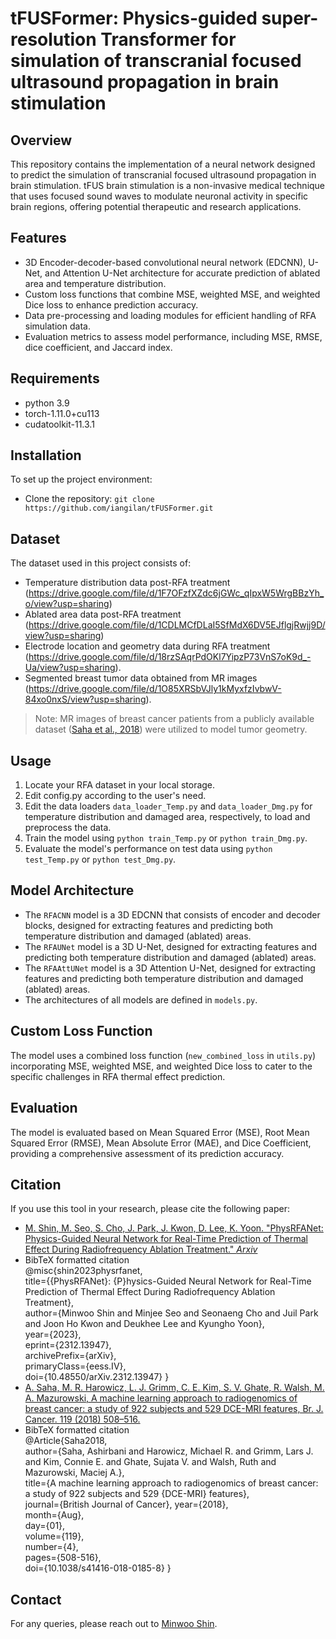 # tFUSFormer: Physics-guided super-resolution Transformer for simulation of transcranial focused ultrasound propagation in brain stimulation

## Overview
This repository contains the implementation of a neural network designed to predict the simulation of transcranial focused ultrasound propagation in brain stimulation. tFUS brain stimulation is a non-invasive medical technique that uses focused sound waves to modulate neuronal activity in specific brain regions, offering potential therapeutic and research applications.

## Features
- 3D Encoder-decoder-based convolutional neural network (EDCNN), U-Net, and Attention U-Net architecture for accurate prediction of ablated area and temperature distribution.
- Custom loss functions that combine MSE, weighted MSE, and weighted Dice loss to enhance prediction accuracy.
- Data pre-processing and loading modules for efficient handling of RFA simulation data.
- Evaluation metrics to assess model performance, including MSE, RMSE, dice coefficient, and Jaccard index.

## Requirements
- python 3.9
- torch-1.11.0+cu113
- cudatoolkit-11.3.1

## Installation
To set up the project environment:
- Clone the repository: `git clone https://github.com/iangilan/tFUSFormer.git`

## Dataset
The dataset used in this project consists of:
- Temperature distribution data post-RFA treatment (https://drive.google.com/file/d/1F7OFzfXZdc6jGWc_qIpxW5WrgBBzYh_o/view?usp=sharing)
- Ablated area data post-RFA treatment (https://drive.google.com/file/d/1CDLMCfDLaI5SfMdX6DV5EJflgjRwjj9D/view?usp=sharing)
- Electrode location and geometry data during RFA treatment (https://drive.google.com/file/d/18rzSAqrPdOKl7YipzP73VnS7oK9d_-Ua/view?usp=sharing).
- Segmented breast tumor data obtained from MR images (https://drive.google.com/file/d/1O85XRSbVJly1kMyxfzIvbwV-84xo0nxS/view?usp=sharing).
> Note: MR images of breast cancer patients from a publicly available dataset ([Saha et al., 2018](https://www.nature.com/articles/s41416-018-0185-8)) were utilized to model tumor geometry.

## Usage
1. Locate your RFA dataset in your local storage.
2. Edit config.py according to the user's need.
3. Edit the data loaders `data_loader_Temp.py` and `data_loader_Dmg.py` for temperature distribution and damaged area, respectively, to load and preprocess the data. 
4. Train the model using `python train_Temp.py` or `python train_Dmg.py`.
5. Evaluate the model's performance on test data using `python test_Temp.py` or `python test_Dmg.py`.

## Model Architecture
- The `RFACNN` model is a 3D EDCNN that consists of encoder and decoder blocks, designed for extracting features and predicting both temperature distribution and damaged (ablated) areas.
- The `RFAUNet` model is a 3D U-Net, designed for extracting features and predicting both temperature distribution and damaged (ablated) areas.
- The `RFAAttUNet` model is a 3D Attention U-Net, designed for extracting features and predicting both temperature distribution and damaged (ablated) areas.
- The architectures of all models are defined in `models.py`.

## Custom Loss Function
The model uses a combined loss function (`new_combined_loss` in `utils.py`) incorporating MSE, weighted MSE, and weighted Dice loss to cater to the specific challenges in RFA thermal effect prediction.

## Evaluation
The model is evaluated based on Mean Squared Error (MSE), Root Mean Squared Error (RMSE), Mean Absolute Error (MAE), and Dice Coefficient, providing a comprehensive assessment of its prediction accuracy.

## Citation
If you use this tool in your research, please cite the following paper:
- [M. Shin, M. Seo, S. Cho, J. Park, J. Kwon, D. Lee, K. Yoon. "PhysRFANet: Physics-Guided Neural Network for Real-Time Prediction of Thermal Effect During Radiofrequency Ablation Treatment." *Arxiv*](https://arxiv.org/abs/2312.13947)
- BibTeX formatted citation\
@misc{shin2023physrfanet,\
      title={{PhysRFANet}: {P}hysics-Guided Neural Network for Real-Time Prediction of Thermal Effect During Radiofrequency Ablation Treatment},\
      author={Minwoo Shin and Minjee Seo and Seonaeng Cho and Juil Park and Joon Ho Kwon and Deukhee Lee and Kyungho Yoon},\
      year={2023},\
      eprint={2312.13947},\
      archivePrefix={arXiv},\
      primaryClass={eess.IV},\
      doi={10.48550/arXiv.2312.13947}
}
- [A. Saha, M. R. Harowicz, L. J. Grimm, C. E. Kim, S. V. Ghate, R. Walsh, M. A. Mazurowski, A machine learning approach to radiogenomics of breast cancer: a study of 922 subjects and 529 DCE-MRI features, Br. J. Cancer. 119 (2018) 508–516.](https://www.nature.com/articles/s41416-018-0185-8)
- BibTeX formatted citation\
﻿@Article{Saha2018,\
author={Saha, Ashirbani and Harowicz, Michael R. and Grimm, Lars J. and Kim, Connie E. and Ghate, Sujata V. and Walsh, Ruth and Mazurowski, Maciej A.},\
title={A machine learning approach to radiogenomics of breast cancer: a study of 922 subjects and 529 {DCE-MRI} features},\
journal={British Journal of Cancer},
year={2018},\
month={Aug},\
day={01},\
volume={119},\
number={4},\
pages={508-516},\
doi={10.1038/s41416-018-0185-8}
}

## Contact
For any queries, please reach out to [Minwoo Shin](mjmj0210@gmail.com).

